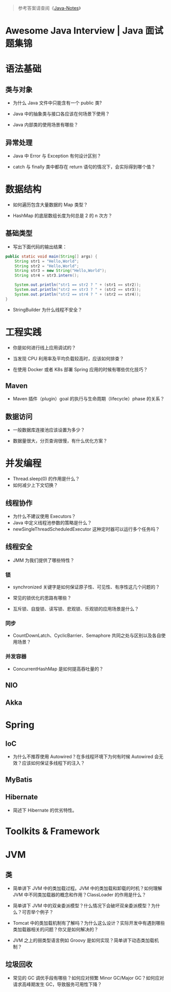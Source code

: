 > 参考答案请查阅《[Java-Notes](https://github.com/wx-chevalier/Java-Notes?q=)》

# Awesome Java Interview | Java 面试题集锦

# 语法基础

## 类与对象

- 为什么 Java 文件中只能含有一个 public 类?

- Java 中的抽象类与接口各应该在何场景下使用？

- Java 内部类的使用场景有哪些？

## 异常处理

- Java 中 Error 与 Exception 有何设计区别？

- catch 与 finally 类中都存在 return 语句的情况下，会实际得到哪个值？

# 数据结构

- 如何遍历包含大量数据的 Map 类型？

- HashMap 的底层数组长度为何总是 2 的 n 次方？

## 基础类型

- 写出下面代码的输出结果：

```java
public static void main(String[] args) {
    String str1 = "Hello,World";
    String str2 = "Hello,World";
    String str3 = new String("Hello,World");
    String str4 = str3.intern();

    System.out.println("str1 == str2 ? " + (str1 == str2));
    System.out.println("str2 == str3 ? " + (str2 == str3));
    System.out.println("str2 == str4 ? " + (str2 == str4));
}
```

- StringBuilder 为什么线程不安全？

# 工程实践

- 你是如何进行线上应用调试的？

- 当发现 CPU 利用率及平均负载较高时，应该如何排查？

- 在使用 Docker 或者 K8s 部署 Spring 应用的时候有哪些优化技巧？

## Maven

- Maven 插件（plugin）goal 的执行与生命周期（lifecycle）phase 的关系？

## 数据访问

- 一般数据库连接池应该设置为多少？

- 数据量很大，分页查询很慢，有什么优化方案？

# 并发编程

- Thread.sleep(0) 的作用是什么？
- 如何减少上下文切换？

## 线程协作

- 为什么不建议使用 Executors？
- Java 中定义线程池参数的策略是什么？
- newSingleThreadScheduledExecutor 这种定时器可以运行多个任务吗？

## 线程安全

- JMM 为我们提供了哪些特性？

### 锁

- synchronized 关键字是如何保证原子性、可见性、有序性这几个问题的？

- 常见的锁优化的思路有哪些？

- 互斥锁、自旋锁、读写锁、悲观锁、乐观锁的应用场景是什么？

### 同步

- CountDownLatch、CyclicBarrier、Semaphore 共同之处与区别以及各自使用场景？

### 并发容器

- ConcurrentHashMap 是如何提高吞吐量的？

## NIO

## Akka

# Spring

## IoC

- 为什么不推荐使用 Autowired？在多线程环境下为何有时候 Autowired 会无效？应该如何保证多线程下的注入？

## MyBatis

## Hibernate

- 简述下 Hibernate 的优劣特性。

# Toolkits & Framework

# JVM

## 类

- 简单讲下 JVM 中的类加载过程。JVM 中的类加载和卸载的时机？如何理解 JVM 中不同类加载器的概念和作用？ClassLoader 的作用是什么？

- 简单讲下 JVM 中的双亲委派模型？什么情况下会破坏双亲委派模型？为什么？可否举个例子？

- Tomcat 中的类加载机制有了解吗？为什么这么设计？实际开发中有遇到哪些类加载器相关的问题？你又是如何解决的？

- JVM 之上的弱类型语言例如 Groovy 是如何实现？简单讲下动态类加载机制？

## 垃圾回收

- 常见的 GC 调优手段有哪些？如何应对频繁 Minor GC/Major GC？如何应对请求高峰期发生 GC，导致服务可用性下降？
